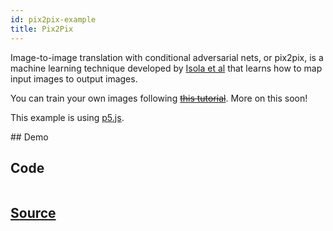 ```yaml
---
id: pix2pix-example
title: Pix2Pix
---
```


Image-to-image translation with conditional adversarial nets, or pix2pix, is a machine learning technique developed by 
[Isola et al](https://github.com/phillipi/pix2pix) that learns how to map input images to output images.

You can train your own images following ~~[this tutorial]()~~. More on this soon! 

This example is using [p5.js](https://p5js.org/). 

## Demo

<div id="example">

  <script src="assets/scripts/example-pix2pix.js"></script>
</div>



## Code

```javascript

```

## [Source](https://github.com/ml5js/ml5-examples/tree/master/p5js/Pix2Pix_callback)